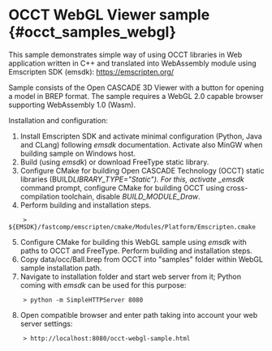# OCCT WebGL Viewer sample {#occt_samples_webgl}

This sample demonstrates simple way of using OCCT libraries in Web application written in C++ and translated into WebAssembly module using Emscripten SDK (emsdk):
https://emscripten.org/

Sample consists of the Open CASCADE 3D Viewer with a button for opening a model in BREP format.
The sample requires a WebGL 2.0 capable browser supporting WebAssembly 1.0 (Wasm).

Installation and configuration:

1.  Install Emscripten SDK and activate minimal configuration (Python, Java and CLang) following _emsdk_ documentation. Activate also MinGW when building sample on Windows host.
2.  Build (using _emsdk_) or download FreeType static library.
3.  Configure CMake for building Open CASCADE Technology (OCCT) static libraries (BUILD*LIBRARY_TYPE="Static").
    For this, activate \_emsdk* command prompt, configure CMake for building OCCT using cross-compilation toolchain, disable _BUILD_MODULE_Draw_.
4.  Perform building and installation steps.

```
    > ${EMSDK}/fastcomp/emscripten/cmake/Modules/Platform/Emscripten.cmake
```

5.  Configure CMake for building this WebGL sample using _emsdk_ with paths to OCCT and FreeType. Perform building and installation steps.
6.  Copy data/occ/Ball.brep from OCCT into "samples" folder within WebGL sample installation path.
7.  Navigate to installation folder and start web server from it; Python coming with _emsdk_ can be used for this purpose:

```
    > python -m SimpleHTTPServer 8080
```

8.  Open compatible browser and enter path taking into account your web server settings:

```
    > http://localhost:8080/occt-webgl-sample.html
```
